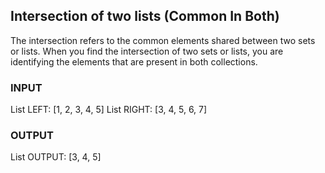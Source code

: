 ## Intersection of two lists (Common In Both)

The intersection refers to the common elements shared between two sets or lists.
When you find the intersection of two sets or lists, you are identifying the elements that are present in both
collections.

### INPUT

List LEFT: [1, 2, 3, 4, 5]
List RIGHT: [3, 4, 5, 6, 7]

### OUTPUT

List OUTPUT: [3, 4, 5]